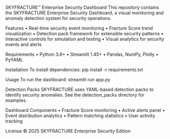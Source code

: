 SKYFRACTURE™ Enterprise Security Dashboard
This repository contains the SKYFRACTURE Enterprise Security Dashboard, a visual monitoring and anomaly detection system for security operations.

Features
	•	Real-time security event monitoring
	•	Fracture Score trend visualization
	•	Detection pack framework for extensible security patterns
	•	Interactive controls for simulation and testing
	•	Visual analytics for security events and alerts

Requirements
	•	Python 3.8+
	•	Streamlit 1.45+
	•	Pandas, NumPy, Plotly
	•	PyYAML

Installation
To install dependencies:
pip install -r requirements.txt

Usage
To run the dashboard:
streamlit run app.py

Detection Packs
SKYFRACTURE uses YAML-based detection packs to identify security anomalies. See the detection_packs directory for examples.

Dashboard Components
	•	Fracture Score monitoring
	•	Active alerts panel
	•	Event distribution analytics
	•	Pattern matching statistics
	•	User activity tracking

License
© 2025 SKYFRACTURE Enterprise Security Edition

